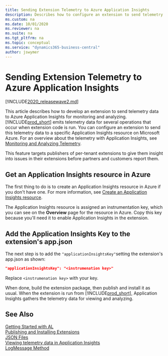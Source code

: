 ```yaml
---
title: Sending Extension Telemetry to Azure Application Insights 
description: Describes how to configure an extension to send telemetry data to Azure Application Insights. 
ms.custom: na
ms.date: 10/01/2020
ms.reviewer: na
ms.suite: na
ms.tgt_pltfrm: na
ms.topic: conceptual
ms.service: "dynamics365-business-central"
author: jswymer
---
```


# Sending Extension Telemetry to Azure Application Insights

[!INCLUDE[2020_releasewave2.md](../includes/2020_releasewave2.md)]

This article describes how to develop an extension to send telemetry data to Azure Application Insights for monitoring and analyzing. [!INCLUDE[prod_short](includes/prod_short.md)] emits telemetry data for several operations that occur when extension code is run. You can configure an extension to send this telemetry data to a specific Application Insights resource on Microsoft Azure. For an overview about the telemetry with Application Insights, see [Monitoring and Analyzing Telemetry](../administration/telemetry-overview.md).

This feature targets publishers of per-tenant extensions to give them insight into issues in their extensions before partners and customers report them.

## Get an Application Insights resource in Azure

The first thing to do is to create an Application Insights resource in Azure if you don't have one. For more information, see [Create an Application Insights resource](/azure/azure-monitor/app/create-new-resource).

The Application Insights resource is assigned an instrumentation key, which you can see on the **Overview** page for the resource in Azure. Copy this key because you'll need it to enable Application Insights in the extension.

## Add the Application Insights Key to the extension's app.json

The next step is to add the `"applicationInsightsKey"`setting the extension's app.json as shown:

```json
"applicationInsightsKey": "<instrumenation key>"
```

Replace `<instrumenation key>` with your key. 

When done, build the extension package, then publish and install it as usual. When the extension is run from [!INCLUDE[prod_short](includes/prod_short.md)], Application Insights gathers the telemetry data for viewing and analyzing.

## See Also  
[Getting Started with AL](devenv-get-started.md)  
[Publishing and Installing Extensions](devenv-how-publish-and-install-an-extension-v2.md)  
[JSON Files](devenv-json-files.md)  
[Viewing telemetry data in Application Insights](../administration/telemetry-overview.md)  
[LogMessage Method](../developer/methods-auto/session/session-logmessage-string-string-verbosity-dataclassification-telemetryscope-string-string-string-string-method.md)  
